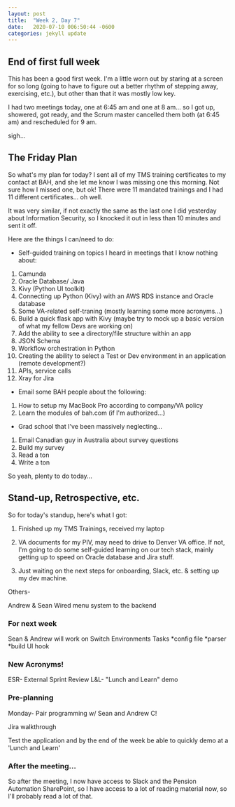```yaml
---
layout: post
title:  "Week 2, Day 7"
date:   2020-07-10 006:50:44 -0600
categories: jekyll update
---
```


## End of first full week

This has been a good first week. I'm a little worn out by staring at a screen for so long (going to have to figure out a better rhythm of stepping away, exercising, etc.), but other than that it was mostly low key.

I had two meetings today, one at 6:45 am and one at 8 am... so I got up, showered, got ready, and the Scrum master cancelled them both (at 6:45 am) and rescheduled for 9 am. 

sigh...

## The Friday Plan

So what's my plan for today? I sent all of my TMS training certificates to my contact at BAH, and she let me know I was missing one this morning. Not sure how I missed one, but ok! There were 11 mandated trainings and I had 11 different certificates... oh well.

It was very similar, if not exactly the same as the last one I did yesterday about Information Security, so I knocked it out in less than 10 minutes and sent it off.

Here are the things I can/need to do:

* Self-guided training on topics I heard in meetings that I know nothing about:
1. Camunda
2. Oracle Database/ Java
3. Kivy (Python UI toolkit)
4. Connecting up Python (Kivy) with an AWS RDS instance and Oracle database
5. Some VA-related self-traning (mostly learning some more acronyms...)
6. Build a quick flask app with Kivy (maybe try to mock up a basic version of what my fellow Devs are working on)
7. Add the ability to see a directory/file structure within an app
8. JSON Schema
9. Workflow orchestration in Python
10. Creating the ability to select a Test or Dev environment in an application (remote development?)
11. APIs, service calls
12. Xray for Jira

* Email some BAH people about the following:
1. How to setup my MacBook Pro according to company/VA policy
2. Learn the modules of bah.com (if I'm authorized...)

* Grad school that I've been massively neglecting...
1. Email Canadian guy in Australia about survey questions
2. Build my survey
3. Read a ton
4. Write a ton

So yeah, plenty to do today...

## Stand-up, Retrospective, etc.

So for today's standup, here's what I got:

1) Finished up my TMS Trainings, received my laptop

2) VA documents for my PIV, may need to drive to Denver VA office. If not, I'm going to do some self-guided learning on our tech stack, mainly getting up to speed on Oracle database and Jira stuff.

3) Just waiting on the next steps for onboarding, Slack, etc. & setting up my dev machine. 

Others-

Andrew & Sean Wired menu system to the backend

### For next week

Sean & Andrew will work on Switch Environments Tasks
*config file 
*parser
*build UI hook


### New Acronyms!

ESR- External Sprint Review
L&L- "Lunch and Learn" demo

### Pre-planning

Monday- Pair programming w/ Sean and Andrew C!

Jira walkthrough

Test the application and by the end of the week be able to quickly demo at a 'Lunch and Learn'

### After the meeting...

So after the meeting, I now have access to Slack and the Pension Automation SharePoint, so I have access to a lot of reading material now, so I'll probably read a lot of that.






